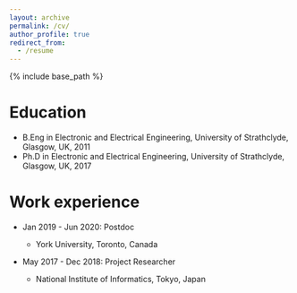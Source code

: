 ```yaml
---
layout: archive
permalink: /cv/
author_profile: true
redirect_from:
  - /resume
---
```


{% include base_path %}

Education
======
* B.Eng in Electronic and Electrical Engineering, University of Strathclyde, Glasgow, UK, 2011
* Ph.D in Electronic and Electrical Engineering, University of Strathclyde, Glasgow, UK, 2017

Work experience
======
* Jan 2019 - Jun 2020: Postdoc
  * York University, Toronto, Canada

* May 2017 - Dec 2018: Project Researcher
  * National Institute of Informatics, Tokyo, Japan
